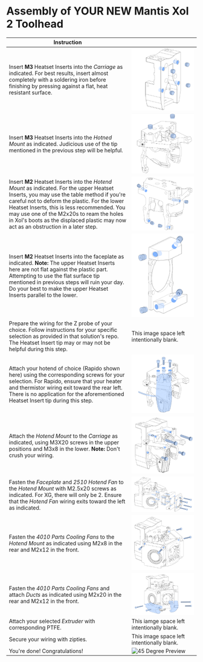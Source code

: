 # Assembly of YOUR NEW Mantis Xol 2 Toolhead

| Instruction |   |
| ------------ | ------------ |
| Insert **M3** Heatset Inserts into the *Carriage* as indicated. For best results, insert almost completely with a soldering iron before finishing by pressing against a flat, heat resistant surface. |  ![Carriage M3 Heatsets](/Images/Assembly/carriagem3heatset.png "Carriage M3 Heatsets") |
| Insert **M3** Heatset Inserts into the *Hotned Mount* as indicated. Judicious use of the tip mentioned in the previous step will be helpful. | ![Hotend Mount M3 Heatsets](/Images/Assembly/hotendmountm3heatset.png "Hotend Mount M3 Heatsets")  |
| Insert **M2** Heatset Inserts into the *Hotend Mount* as indicated. For the upper Heatset Inserts, you may use the table method if you're careful not to deform the plastic. For the lower Heatset Inserts, this is less recommended. You may use one of the M2x20s to ream the holes in Xol's boots as the displaced plastic may now act as an obstruction in a later step. |  ![Hotend Mount M2 Heatsets](/Images/Assembly/hotendmountm2heatset.png "Hotend Mount M2 Heatsets")  |
| Insert **M2** Heatset Inserts into the faceplate as indicated. **Note:** The upper Heatset Inserts here are not flat against the plastic part. Attempting to use the flat surface tip mentioned in previous steps will ruin your day. Do your best to make the upper Heatset Inserts parallel to the lower. |  ![Front Plate M2 Heatsets](/Images/Assembly/frontplatem2heatsets.png "Front Plate M2 Heatsets")  |
| Prepare the wiring for the Z probe of your choice. Follow instructions for your specific selection as provided in that solution's repo. The Heatset Insert tip may or may not be helpful during this step. | This image space left intentionally blank.  |
| Attach your hotend of choice (Rapido shown here) using the corresponding screws for your selection. For Rapido, ensure that your heater and thermistor wiring exit toward the rear left. There is no application for the aforementioned Heatset Insert tip during this step. |  ![Hotend Install](/Images/Assembly/hotendinstall.png "Hotend Install") |
| Attach the *Hotend Mount* to the *Carriage* as indicated, using M3X20 screws in the upper positions and M3x8 in the lower. **Note:** Don't crush your wiring. | ![Hotend Mount to Carriage](/Images/Assembly/hotendmounttocarriage.png "Hotend Mount to Carriage")  |
| Fasten the *Faceplate* and *2510 Hotend Fan* to the *Hotend Mount* with M2.5x20 screws as indicated. For XG, there will only be 2. Ensure that the *Hotend Fan* wiring exits toward the left as indicated. |   ![Front Plate Assembly](/Images/Assembly/frontplateassembly.png "Front Plate Assembly") |
| Fasten the *4010 Parts Cooling Fans* to the *Hotend Mount* as indicated using M2x8 in the rear and M2x12 in the front.  |   ![Top Blower Screws](/Images/Assembly/topblowerscrews.png "Top Blower Screws")  |
| Fasten the *4010 Parts Cooling Fans* and attach *Ducts* as indicated using M2x20 in the rear and M2x12 in the front.  |   ![Bottom Blower Screws and Duct Install](/Images/Assembly/ductinstall.png "Bottom Blower Screws and Duct Install")  |
| Attach your selected *Extruder* with corresponding PTFE.  | This iamge space left intentionally blank.  |
| Secure your wiring with zipties.  | This image space left intentionally blank.  |
| You're done! Congratulations!  |  ![45 Degree Preview](/Images/Assembly/45degreepreview1.png "45 Degree Preview") |